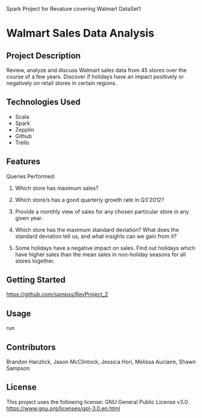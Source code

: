 
Spark Project for Revature covering Walmart DataSet1

# Walmart Sales Data Analysis

## Project Description

Review, analyze and discuss Walmart sales data from 45 stores over the course of a few years. Discover if holidays have an impact positively or negatively on retail
stores in certain regions.

## Technologies Used

* Scala
* Spark
* Zepplin
* Github
* Trello

## Features

Queries Performed:

1. Which store has maximum sales?

2. Which store/s has a good quarterly growth rate in Q3’2012?

3. Provide a monthly view of sales for any chosen particular store in any given year.

4. Which store has the maximum standard deviation?
   What does the standard deviation tell us, and what insights can we gain from it?
   
5. Some holidays have a negative impact on sales.
   Find out holidays which have higher sales than the mean sales in non-holiday seasons for all stores together.

## Getting Started

https://github.com/sampss/RevProject_2

## Usage

run 

## Contributors

Brandon Hanzlick,
Jason McClintock,
Jessica Hori,
Melissa Auclaire,
Shawn Sampson

## License

This project uses the following license: GNU General Public License v3.0. https://www.gnu.org/licenses/gpl-3.0.en.html

